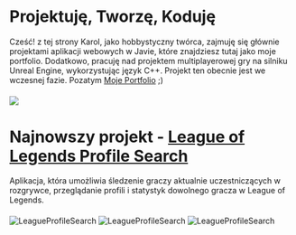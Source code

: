 # Projektuję, Tworzę, Koduję
Cześć! z tej strony Karol,
jako  hobbystyczny twórca, zajmuję się głównie projektami aplikacji webowych w Javie, które znajdziesz tutaj jako moje portfolio. Dodatkowo, pracuję nad projektem multiplayerowej gry na silniku Unreal Engine, wykorzystując język C++. Projekt ten obecnie jest we wczesnej fazie. Pozatym [Moje Portfolio](https://kpodsiadlo7.github.io/) ;)
#### 
<img src="https://skillicons.dev/icons?i=cpp,unreal,rider,aws,gitlab,github,java,js,docker,mysql,html,css,idea">

#
# Najnowszy projekt - [League of Legends Profile Search](https://kpodsiadlo7.github.io)
Aplikacja, która umożliwia śledzenie graczy aktualnie uczestniczących w rozgrywce, przeglądanie profili i statystyk dowolnego gracza w League of Legends.
#### 
<img src="https://raw.githubusercontent.com/kpodsiadlo7/LeagueProfileSearch/main/img/profile%20search.png" alt="LeagueProfileSearch">
<img src="https://raw.githubusercontent.com/kpodsiadlo7/LeagueProfileSearch/main/img/active%20match.png" alt="LeagueProfileSearch">
<img src="https://raw.githubusercontent.com/kpodsiadlo7/LeagueProfileSearch/main/img/recent%20match.png" alt="LeagueProfileSearch">

